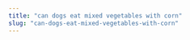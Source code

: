 ```yaml
---
title: "can dogs eat mixed vegetables with corn"
slug: "can-dogs-eat-mixed-vegetables-with-corn"
---
```


